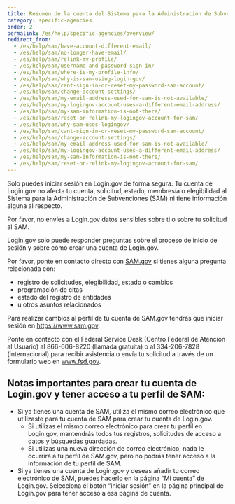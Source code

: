 ```yaml
---
title: Resumen de la cuenta del Sistema para la Administración de Subvenciones (SAM)
category: specific-agencies
order: 2
permalink: /es/help/specific-agencies/overview/
redirect_from:
  - /es/help/sam/have-account-different-email/
  - /es/help/sam/no-longer-have-email/
  - /es/help/sam/relink-my-profile/
  - /es/help/sam/username-and-password-sign-in/
  - /es/help/sam/where-is-my-profile-info/
  - /es/help/sam/why-is-sam-using-login-gov/
  - /es/help/sam/cant-sign-in-or-reset-my-password-sam-account/
  - /es/help/sam/change-account-settings/
  - /es/help/sam/my-email-address-used-for-sam-is-not-available/
  - /es/help/sam/my-logingov-account-uses-a-different-email-address/
  - /es/help/sam/my-sam-information-is-not-there/
  - /es/help/sam/reset-or-relink-my-logingov-account-for-sam/
  - /es/help/sam/why-sam-uses-logingov/
  - /es/help/sam/cant-sign-in-or-reset-my-password-sam-account/
  - /es/help/sam/change-account-settings/
  - /es/help/sam/my-email-address-used-for-sam-is-not-available/
  - /es/help/sam/my-logingov-account-uses-a-different-email-address/
  - /es/help/sam/my-sam-information-is-not-there/
  - /es/help/sam/reset-or-relink-my-logingov-account-for-sam/
---
```


Solo puedes iniciar sesión en Login.gov de forma segura. Tu cuenta de Login.gov no afecta tu cuenta, solicitud, estado, membresía o elegibilidad al Sistema para la Administración de Subvenciones (SAM) ni tiene información alguna al respecto.

Por favor, no envíes a Login.gov datos sensibles sobre ti o sobre tu solicitud al SAM.

Login.gov solo puede responder preguntas sobre el proceso de inicio de sesión y sobre cómo crear una cuenta de Login.gov.

Por favor, ponte en contacto directo con [SAM.gov](https://sam.gov/SAM/pages/public/index.jsf) si tienes alguna pregunta relacionada con:
* registro de solicitudes, elegibilidad, estado o cambios
* programación de citas
* estado del registro de entidades
* u otros asuntos relacionados

Para realizar cambios al perfil de tu cuenta de SAM.gov tendrás que iniciar sesión en <https://www.sam.gov>.

Ponte en contacto con el Federal Service Desk (Centro Federal de Atención al Usuario) al 866-606-8220 (llamada gratuita) o al 334-206-7828 (internacional) para recibir asistencia o envía tu solicitud a través de un formulario web en www.fsd.gov.

## Notas importantes para crear tu cuenta de Login.gov y tener acceso a tu perfil de SAM:
* Si ya tienes una cuenta de SAM, utiliza el mismo correo electrónico que utilizaste para tu cuenta de SAM para crear tu cuenta de Login.gov.
    * Si utilizas el mismo correo electrónico para crear tu perfil en Login.gov, mantendrás todos tus registros, solicitudes de acceso a datos y búsquedas guardadas.
    * Si utilizas una nueva dirección de correo electrónico, nada le ocurrirá a tu perfil de SAM.gov, pero no podrás tener acceso a la información de tu perfil de SAM.
* Si ya tienes una cuenta de Login.gov y deseas añadir tu correo electrónico de SAM, puedes hacerlo en la página “Mi cuenta” de Login.gov. Selecciona el botón “iniciar sesión” en la página principal de Login.gov para tener acceso a esa página de cuenta.
